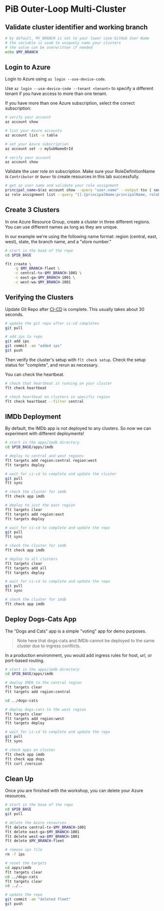 # PiB Outer-Loop Multi-Cluster

## Validate cluster identifier and working branch

```bash
# by default, MY_BRANCH is set to your lower case GitHub User Name
# the variable is used to uniquely name your clusters
# the value can be overwritten if needed
echo $MY_BRANCH
```

## Login to Azure

Login to Azure using `az login --use-device-code`.

Use `az login --use-device-code --tenant <tenant>` to specify a different tenant if you have access
to more than one tenant.

If you have more than one Azure subscription, select the correct subscription:

```bash
# verify your account
az account show

# list your Azure accounts
az account list -o table

# set your Azure subscription
az account set -s mySubNameOrId

# verify your account
az account show
```

Validate the user role on subscription. Make sure your RoleDefinitionName is `Contributor` or `Owner`
to create resources in this lab successfully.

  ```bash
  # get az user name and validate your role assignment
  principal_name=$(az account show --query "user.name" --output tsv | sed -r 's/[@]+/_/g')
  az role assignment list --query "[].{principalName:principalName, roleDefinitionName:roleDefinitionName, scope:scope} | [? contains(principalName,'$principal_name')]" -o table
  ```

## Create 3 Clusters

In one Azure Resource Group, create a cluster in three different regions. You can use different
names as long as they are unique.

In our example we're using the following name format:
region (central, east, west), state, the branch name, and a "store number."

```bash
# start in the base of the repo
cd $PIB_BASE

flt create \
    -g $MY_BRANCH-fleet \
    -c central-tx-$MY_BRANCH-1001 \
    -c east-ga-$MY_BRANCH-1001 \
    -c west-wa-$MY_BRANCH-1001
```

## Verifying the Clusters

Update Git Repo after [CI-CD](https://github.com/kubernetes101/pib-dev/actions) is complete.
This usually takes about 30 seconds.

```bash
# update the git repo after ci-cd completes
git pull

# add ips to repo
git add ips
git commit -am "added ips"
git push
```

Then verify the cluster's setup with `flt check setup`. Check the setup status for "complete",
and rerun as necessary.

You can check the heartbeat.

```bash
# check that heartbeat is running on your cluster
flt check heartbeat

# check heartbeat on clusters in specific region
flt check heartbeat --filter central
```

## IMDb Deployment

By default, the IMDb app is not deployed to any clusters. So now we can experiment with
different deployments!

```bash
# start in the apps/imdb directory
cd $PIB_BASE/apps/imdb

# deploy to central and west regions
flt targets add region:central region:west
flt targets deploy

# wait for ci-cd to complete and update the cluster
git pull
flt sync

# check the cluster for imdb
flt check app imdb

# deploy to just the east region
flt targets clear
flt targets add region:east
flt targets deploy

# wait for ci-cd to complete and update the repo
git pull
flt sync

# check the cluster for imdb
flt check app imdb

# deploy to all clusters
flt targets clear
flt targets add all
flt targets deploy

# wait for ci-cd to complete and update the repo
git pull
flt sync

# check the cluster for imdb
flt check app imdb
```

## Deploy Dogs-Cats App

The "Dogs and Cats" app is a simple "voting" app for demo purposes.

> Note here that dogs-cats and IMDb cannot be deployed to the same cluster due to ingress conflicts.

In a production environment, you would add ingress rules for host, url, or port-based routing.

```bash
# start in the apps/imdb directory
cd $PIB_BASE/apps/imdb

# deploy IMDb to the central region
flt targets clear
flt targets add region:central

cd ../dogs-cats

# deploy dogs-cats to the west region
flt targets clear
flt targets add region:west
flt targets deploy

# wait for ci-cd to complete and update the repo
git pull
flt sync

# check apps on cluster
flt check app imdb
flt check app dogs
flt curl /version
```

## Clean Up

Once you are finished with the workshop, you can delete your Azure resources.

```bash
# start in the base of the repo
cd $PIB_BASE
git pull

# delete the Azure resources
flt delete central-tx-$MY_BRANCH-1001
flt delete east-ga-$MY_BRANCH-1001
flt delete west-wa-$MY_BRANCH-1001
flt delete $MY_BRANCH-fleet

# remove ips file
rm -f ips

# reset the targets
cd apps/imdb
flt targets clear
cd ../dogs-cats
flt targets clear
cd ../..

# update the repo
git commit -am "deleted fleet"
git push
```
